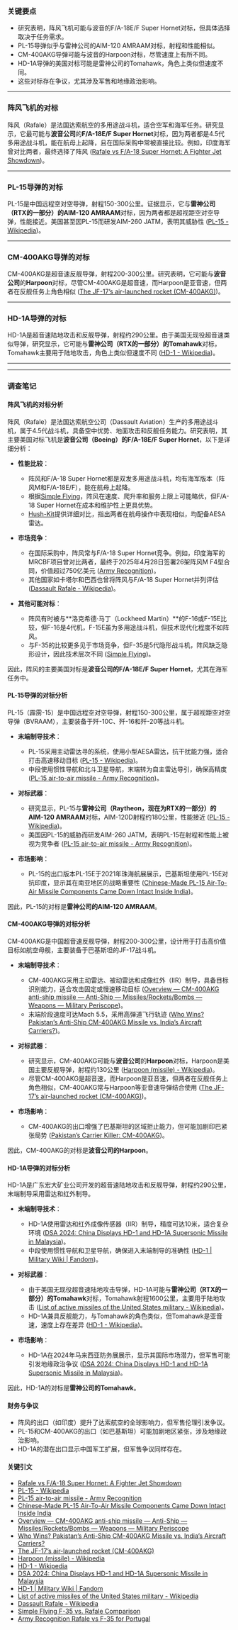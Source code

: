 ### 关键要点
- 研究表明，阵风飞机可能与波音的F/A-18E/F Super Hornet对标，但具体选择取决于任务需求。
- PL-15导弹似乎与雷神公司的AIM-120 AMRAAM对标，射程和性能相似。
- CM-400AKG导弹可能与波音的Harpoon对标，尽管速度上有所不同。
- HD-1A导弹的美国对标可能是雷神公司的Tomahawk，角色上类似但速度不同。
- 这些对标存在争议，尤其涉及军售和地缘政治影响。

---

### 阵风飞机的对标
阵风（Rafale）是法国达索航空的多用途战斗机，适合空军和海军任务。研究显示，它最可能与**波音公司**的**F/A-18E/F Super Hornet**对标，因为两者都是4.5代多用途战斗机，能在航母上起降，且在国际采购中常被直接比较。例如，印度海军曾对比两者，最终选择了阵风 ([Rafale vs F/A-18 Super Hornet: A Fighter Jet Showdown](https://simpleflying.com/boeing-f-a-18-superhornet-vs-dassault-rafale-fighter-jet-showdown/))。

---

### PL-15导弹的对标
PL-15是中国远程空对空导弹，射程150-300公里。证据显示，它与**雷神公司（RTX的一部分）**的**AIM-120 AMRAAM**对标，因为两者都是超视距空对空导弹，性能接近。美国甚至因PL-15而研发AIM-260 JATM，表明其威胁性 ([PL-15 - Wikipedia](https://en.wikipedia.org/wiki/PL-15))。

---

### CM-400AKG导弹的对标
CM-400AKG是超音速反舰导弹，射程200-300公里。研究表明，它可能与**波音公司**的**Harpoon**对标，尽管CM-400AKG是超音速，而Harpoon是亚音速，但两者在反舰任务上角色相似 ([The JF-17’s air-launched rocket (CM-400AKG)](https://quwa.org/quwa-premium-sample/the-jf-17s-air-launched-rocket-option-cm-400akg/))。

---

### HD-1A导弹的对标
HD-1A是超音速陆地攻击和反舰导弹，射程约290公里。由于美国无现役超音速类似导弹，研究显示，它可能与**雷神公司（RTX的一部分）**的**Tomahawk**对标，Tomahawk主要用于陆地攻击，角色上类似但速度不同 ([HD-1 - Wikipedia](https://en.wikipedia.org/wiki/HD-1))。

---

---

### 调查笔记

#### 阵风飞机的对标分析
阵风（Rafale）是法国达索航空公司（Dassault Aviation）生产的多用途战斗机，属于4.5代战斗机，具备空中优势、地面攻击和反舰任务能力。研究表明，其主要美国对标飞机是**波音公司（Boeing）**的**F/A-18E/F Super Hornet**，以下是详细分析：

- **性能比较**：
  - 阵风和F/A-18 Super Hornet都是双发多用途战斗机，均有海军版本（阵风M和F/A-18E/F），能在航母上起降。
  - 根据[Simple Flying](https://simpleflying.com/boeing-f-a-18-superhornet-vs-dassault-rafale-fighter-jet-showdown/)，阵风在速度、爬升率和服务上限上可能略优，但F/A-18 Super Hornet在成本和维护性上更具优势。
  - [Hush-Kit](https://hushkit.net/2019/12/20/dassault-rafale-m-versus-f-a-18e-f-super-hornet-carrier-fighters-compared/)提供详细对比，指出两者在航母操作中表现相似，均配备AESA雷达。

- **市场竞争**：
  - 在国际采购中，阵风常与F/A-18 Super Hornet竞争。例如，印度海军的MRCBF项目曾对比两者，最终于2025年4月28日签署26架阵风M F4型合同，价值超过750亿美元 ([Army Recognition](https://armyrecognition.com/news/aerospace-news/2025/focus-is-the-french-rafale-fighter-jet-a-real-alternative-to-the-us-made-f-35-portugal-planned-to-purchase))。
  - 其他国家如卡塔尔和巴西也曾将阵风与F/A-18 Super Hornet并列评估 ([Dassault Rafale - Wikipedia](https://en.wikipedia.org/wiki/Dassault_Rafale))。

- **其他可能对标**：
  - 阵风有时被与**洛克希德·马丁（Lockheed Martin）**的F-16或F-15E比较，但F-16是4代机，F-15E虽为多用途战斗机，但技术现代化程度不如阵风。
  - 与F-35的比较更多见于市场竞争，但F-35是5代隐形战斗机，阵风缺乏隐形设计，因此技术层次不同 ([Simple Flying](https://simpleflying.com/f-35-lightning-ii-vs-dassault-rafale/))。

因此，阵风的主要美国对标是**波音公司的F/A-18E/F Super Hornet**，尤其在海军任务中。

#### PL-15导弹的对标分析
PL-15（霹雳-15）是中国远程空对空导弹，射程150-300公里，属于超视距空对空导弹（BVRAAM），主要装备于歼-10C、歼-16和歼-20等战斗机。

- **末端制导技术**：
  - PL-15采用主动雷达寻的系统，使用小型AESA雷达，抗干扰能力强，适合打击高速移动目标 ([PL-15 - Wikipedia](https://en.wikipedia.org/wiki/PL-15))。
  - 中段使用惯性导航和北斗卫星导航，末端转为自主雷达导引，确保高精度 ([PL-15 air-to-air missile - Army Recognition](https://armyrecognition.com/military-products/army/missiles/tactical-missiles/pl-15-air-to-air-missile))。

- **对标武器**：
  - 研究显示，PL-15与**雷神公司（Raytheon，现在为RTX的一部分）**的**AIM-120 AMRAAM**对标，AIM-120D射程约180公里，性能接近 ([PL-15 - Wikipedia](https://en.wikipedia.org/wiki/PL-15))。
  - 美国因PL-15的威胁而研发AIM-260 JATM，表明PL-15在射程和性能上被视为竞争者 ([PL-15 air-to-air missile - Army Recognition](https://armyrecognition.com/military-products/army/missiles/tactical-missiles/pl-15-air-to-air-missile))。

- **市场影响**：
  - PL-15的出口版本PL-15E于2021年珠海航展展示，巴基斯坦使用PL-15E对抗印度，显示其在南亚地区的战略重要性 ([Chinese-Made PL-15 Air-To-Air Missile Components Came Down Intact Inside India](https://www.twz.com/air/parts-of-a-pakistani-pl-15e-air-to-air-missile-came-down-relatively-intact-in-india-after-air-battle))。

因此，PL-15的对标是**雷神公司的AIM-120 AMRAAM**。

#### CM-400AKG导弹的对标分析
CM-400AKG是中国超音速反舰导弹，射程200-300公里，设计用于打击高价值目标如航空母舰，主要装备于巴基斯坦的JF-17战斗机。

- **末端制导技术**：
  - CM-400AKG采用主动雷达、被动雷达和成像红外（IIR）制导，具备目标识别能力，适合攻击固定或慢速移动目标 ([Overview — CM-400AKG anti-ship missile — Anti-Ship — Missiles/Rockets/Bombs — Weapons — Military Periscope](https://www.militaryperiscope.com/weapons/missilesrocketsbombs/anti-ship/cm-400akg-anti-ship-missile/overview/))。
  - 末端阶段速度可达Mach 5.5，采用高弹道飞行轨迹 ([Who Wins? Pakistan’s Anti-Ship CM-400AKG Missile vs. India’s Aircraft Carriers?](https://nationalinterest.org/blog/reboot/who-wins-pakistans-anti-ship-cm-400akg-missile-vs-indias-aircraft-carriers-176812))。

- **对标武器**：
  - 研究显示，CM-400AKG可能与**波音公司**的**Harpoon**对标，Harpoon是美国主要反舰导弹，射程约130公里 ([Harpoon (missile) - Wikipedia](https://en.wikipedia.org/wiki/Harpoon_%28missile%29))。
  - 尽管CM-400AKG是超音速，而Harpoon是亚音速，但两者在反舰任务上角色相似，CM-400AKG常与Harpoon等亚音速导弹结合使用 ([The JF-17’s air-launched rocket (CM-400AKG)](https://quwa.org/quwa-premium-sample/the-jf-17s-air-launched-rocket-option-cm-400akg/))。

- **市场影响**：
  - CM-400AKG的出口增强了巴基斯坦的区域拒止能力，但可能加剧印巴紧张局势 ([Pakistan’s Carrier Killer: CM-400AKG](https://pakstrategic.com/pakistans-carrier-killer-cm-400akg/))。

因此，CM-400AKG的对标是**波音公司的Harpoon**。

#### HD-1A导弹的对标分析
HD-1A是广东宏大矿业公司开发的超音速陆地攻击和反舰导弹，射程约290公里，末端制导采用雷达和红外制导。

- **末端制导技术**：
  - HD-1A使用雷达和红外成像传感器（IIR）制导，精度可达10米，适合复杂环境 ([DSA 2024: China Displays HD-1 and HD-1A Supersonic Missile in Malaysia](https://armyrecognition.com/news/army-news/army-news-2024/dsa-2024-china-displays-hd-1-and-hd-1a-supersonic-missile-in-malaysia))。
  - 中段使用惯性导航和卫星导航，确保进入末端制导的准确性 ([HD-1 | Military Wiki | Fandom](https://military-history.fandom.com/wiki/HD-1))。

- **对标武器**：
  - 由于美国无现役超音速陆地攻击导弹，HD-1A可能与**雷神公司（RTX的一部分）**的**Tomahawk**对标，Tomahawk射程1600公里，主要用于陆地攻击 ([List of active missiles of the United States military - Wikipedia](https://en.wikipedia.org/wiki/List_of_active_missiles_of_the_United_States_military))。
  - HD-1A兼具反舰能力，与Tomahawk的角色类似，但Tomahawk是亚音速，速度上存在差异 ([HD-1 - Wikipedia](https://en.wikipedia.org/wiki/HD-1))。

- **市场影响**：
  - HD-1A在2024年马来西亚防务展展示，显示其国际市场潜力，但军售可能引发地缘政治争议 ([DSA 2024: China Displays HD-1 and HD-1A Supersonic Missile in Malaysia](https://armyrecognition.com/news/army-news/army-news-2024/dsa-2024-china-displays-hd-1-and-hd-1a-supersonic-missile-in-malaysia))。

因此，HD-1A的对标是**雷神公司的Tomahawk**。

#### 财务与争议
- 阵风的出口（如印度）提升了达索航空的全球影响力，但军售伦理引发争议。
- PL-15和CM-400AKG的出口（如巴基斯坦）可能加剧地区紧张，涉及地缘政治影响。
- HD-1A的潜在出口显示中国军工扩展，但军售争议同样存在。

#### 关键引文
- [Rafale vs F/A-18 Super Hornet: A Fighter Jet Showdown](https://simpleflying.com/boeing-f-a-18-superhornet-vs-dassault-rafale-fighter-jet-showdown/)
- [PL-15 - Wikipedia](https://en.wikipedia.org/wiki/PL-15)
- [PL-15 air-to-air missile - Army Recognition](https://armyrecognition.com/military-products/army/missiles/tactical-missiles/pl-15-air-to-air-missile)
- [Chinese-Made PL-15 Air-To-Air Missile Components Came Down Intact Inside India](https://www.twz.com/air/parts-of-a-pakistani-pl-15e-air-to-air-missile-came-down-relatively-intact-in-india-after-air-battle)
- [Overview — CM-400AKG anti-ship missile — Anti-Ship — Missiles/Rockets/Bombs — Weapons — Military Periscope](https://www.militaryperiscope.com/weapons/missilesrocketsbombs/anti-ship/cm-400akg-anti-ship-missile/overview/)
- [Who Wins? Pakistan’s Anti-Ship CM-400AKG Missile vs. India’s Aircraft Carriers?](https://nationalinterest.org/blog/reboot/who-wins-pakistans-anti-ship-cm-400akg-missile-vs-indias-aircraft-carriers-176812)
- [The JF-17’s air-launched rocket (CM-400AKG)](https://quwa.org/quwa-premium-sample/the-jf-17s-air-launched-rocket-option-cm-400akg/)
- [Harpoon (missile) - Wikipedia](https://en.wikipedia.org/wiki/Harpoon_%28missile%29)
- [HD-1 - Wikipedia](https://en.wikipedia.org/wiki/HD-1)
- [DSA 2024: China Displays HD-1 and HD-1A Supersonic Missile in Malaysia](https://armyrecognition.com/news/army-news/army-news-2024/dsa-2024-china-displays-hd-1-and-hd-1a-supersonic-missile-in-malaysia)
- [HD-1 | Military Wiki | Fandom](https://military-history.fandom.com/wiki/HD-1)
- [List of active missiles of the United States military - Wikipedia](https://en.wikipedia.org/wiki/List_of_active_missiles_of_the_United_States_military)
- [Dassault Rafale - Wikipedia](https://en.wikipedia.org/wiki/Dassault_Rafale)
- [Simple Flying F-35 vs. Rafale Comparison](https://simpleflying.com/f-35-lightning-ii-vs-dassault-rafale/)
- [Army Recognition Rafale vs F-35 for Portugal](https://armyrecognition.com/news/aerospace-news/2025/focus-is-the-french-rafale-fighter-jet-a-real-alternative-to-the-us-made-f-35-portugal-planned-to-purchase)